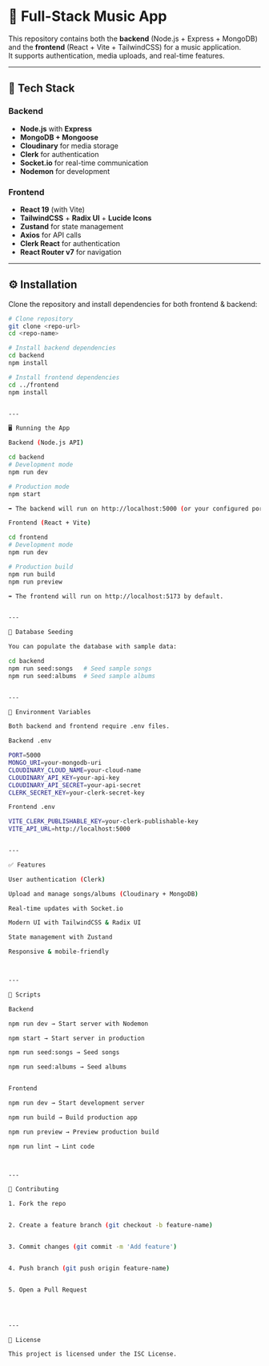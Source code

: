 

# 🎵 Full-Stack Music App  

This repository contains both the **backend** (Node.js + Express + MongoDB) and the **frontend** (React + Vite + TailwindCSS) for a music application.  
It supports authentication, media uploads, and real-time features.  

---

## 🚀 Tech Stack  

### Backend  
- **Node.js** with **Express**  
- **MongoDB + Mongoose**  
- **Cloudinary** for media storage  
- **Clerk** for authentication  
- **Socket.io** for real-time communication  
- **Nodemon** for development  

### Frontend  
- **React 19** (with Vite)  
- **TailwindCSS** + **Radix UI** + **Lucide Icons**  
- **Zustand** for state management  
- **Axios** for API calls  
- **Clerk React** for authentication  
- **React Router v7** for navigation  

---

## ⚙️ Installation  

Clone the repository and install dependencies for both frontend & backend:  

```bash
# Clone repository
git clone <repo-url>
cd <repo-name>

# Install backend dependencies
cd backend
npm install

# Install frontend dependencies
cd ../frontend
npm install


---

🖥️ Running the App

Backend (Node.js API)

cd backend
# Development mode
npm run dev

# Production mode
npm start

➡️ The backend will run on http://localhost:5000 (or your configured port).

Frontend (React + Vite)

cd frontend
# Development mode
npm run dev

# Production build
npm run build
npm run preview

➡️ The frontend will run on http://localhost:5173 by default.


---

🌱 Database Seeding

You can populate the database with sample data:

cd backend
npm run seed:songs   # Seed sample songs
npm run seed:albums  # Seed sample albums


---

🔑 Environment Variables

Both backend and frontend require .env files.

Backend .env

PORT=5000
MONGO_URI=your-mongodb-uri
CLOUDINARY_CLOUD_NAME=your-cloud-name
CLOUDINARY_API_KEY=your-api-key
CLOUDINARY_API_SECRET=your-api-secret
CLERK_SECRET_KEY=your-clerk-secret-key

Frontend .env

VITE_CLERK_PUBLISHABLE_KEY=your-clerk-publishable-key
VITE_API_URL=http://localhost:5000


---

✅ Features

User authentication (Clerk)

Upload and manage songs/albums (Cloudinary + MongoDB)

Real-time updates with Socket.io

Modern UI with TailwindCSS & Radix UI

State management with Zustand

Responsive & mobile-friendly



---

📜 Scripts

Backend

npm run dev → Start server with Nodemon

npm start → Start server in production

npm run seed:songs → Seed songs

npm run seed:albums → Seed albums


Frontend

npm run dev → Start development server

npm run build → Build production app

npm run preview → Preview production build

npm run lint → Lint code



---

🤝 Contributing

1. Fork the repo


2. Create a feature branch (git checkout -b feature-name)


3. Commit changes (git commit -m 'Add feature')


4. Push branch (git push origin feature-name)


5. Open a Pull Request




---

📄 License

This project is licensed under the ISC License.

